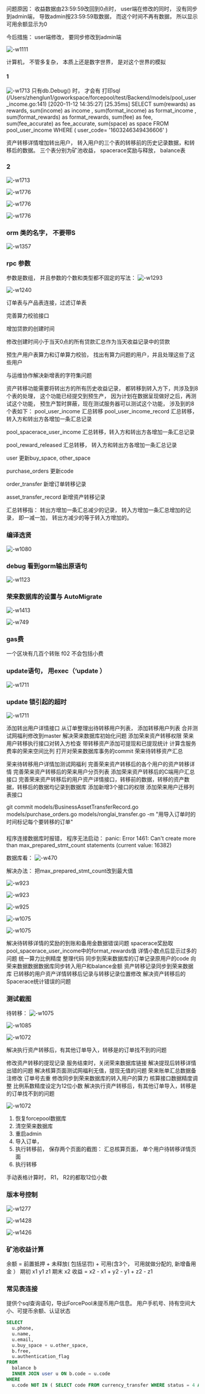 # 

问题原因：
收益数据由23:59:59改回到0点时， user端在修改的同时， 没有同步到admin端， 导致admin按23:59:59取数据， 而这个时间不再有数据， 所以显示可用余额显示为0 

今后措施： 
user端修改， 要同步修改到admin端


![-w1111](media/16050657572547.jpg)


计算机， 不管多复杂， 本质上还是数字世界， 是对这个世界的模拟

#### 1
![-w1713](media/16051629782636.jpg)
只有db.Debug() 时， 才会有 打印sql
(/Users/zhenglun1/goworkspace/forcepool/test/Backend/models/pool_user_income.go:141) 
[2020-11-12 14:35:27]  [25.35ms]  SELECT  sum(rewards) as rewards,  sum(income) as income , sum(format_income) as format_income , sum(format_rewards) as format_rewards, sum(fee) as fee, sum(fee_accurate) as fee_accurate,  sum(space) as space FROM  pool_user_income   WHERE ( user_code= '1603246349436606' )  

资产转移详情增加转出用户， 转入用户的三个表的转移前的历史记录数据，和转移后的数据。 三个表分别为矿池收益， spacerace奖励与释放， balance表


### 2
![-w1713](media/16051659958151.jpg)



![-w1776](media/16056673731277.jpg)


![-w1776](media/16056674139058.jpg)

![-w1776](media/16056702968272.jpg)


### orm 类的名字， 不要带S

![-w1357](media/16057549623655.jpg)


### rpc 参数
参数是数组， 并且参数的个数和类型都不固定的写法：
![-w1293](media/16092092666131.jpg)


![-w1240](media/16092094231397.jpg)


订单表与产品表连接，过滤订单表

完善算力校验接口

增加贷款的创建时间

修改创建时间小于当天0点的所有贷款汇总作为当天收益记录中的贷款

预生产用户表算力和订单算力校验， 找出有算力问题的用户，并且处理这些了这些用户

与运维协作解决新增表的字符集问题

资产转移功能需要将转出方的所有历史收益记录， 都转移到转入方下，共涉及到8个表的处理， 这个功能已经提交到预生产， 因为计划在数据呈现做好之后，再测试这个功能， 预生产暂时屏蔽，现在测试服务器可以测试这个功能， 涉及到的8个表如下： 
pool_user_income  汇总转移
pool_user_income_record  汇总转移，转入方和转出方各增加一条汇总记录

pool_spacerace_user_income 汇总转移，转入方和转出方各增加一条汇总记录

pool_reward_released 汇总转移， 转入方和转出方各增加一条汇总记录

user 更新buy_space, other_space 

purchase_orders  更新code

order_transfer   新增订单转移记录

asset_transfer_record  新增资产转移记录

汇总转移指： 转出方增加一条汇总减少的记录， 转入方增加一条汇总增加的记录， 即一减一加， 转出方减少的等于转入方增加的。 



### 编译选贤

![-w1080](media/16091174691802.jpg)

### debug 看到gorm输出原语句
![-w1123](media/16064489297812.jpg)

### 荣来数据库的设置与 AutoMigrate 
![-w1413](media/16064490306864.jpg)


![-w749](media/16064490489025.jpg)


### gas费
 
  一个区块有几百个转账
  f02 不会包括小费

### update语句， 用exec（‘update ） 



![-w1711](media/16068243753964.jpg)


### update 锁引起的超时
![-w1711](media/16068245687543.jpg)



添加转出用户详情接口
从订单整理出待转移用户列表， 添加转移用户列表
合并测试网福利修改到master
解决荣来数据库初始化问题
添加荣来资产转移权限
荣来用户转移执行接口对转入方检查
带转移资产添加可提现和已提现统计
计算含服务费率的荣来空间比列
打开对荣来数据库事务的commit
荣来待转移资产汇总

荣来待转移用户详情加测试网福利
完善荣来资产转移后的各个用户的资产转移详情
完善荣来资产转移后的荣来用户分页列表
添加荣来资产转移后的C端用户汇总接口
完善荣来资产转移后的用户资产详情接口，转移前的数据，转移的资产数据，转移后的数据均记录到数据库
添加新增3个接口的权限
添加荣来用户迁移列表接口


 git commit models/BusinessAssetTransferRecord.go models/purchase_orders.go models/ronglai_transfer.go -m "用导入订单时的时间标记每个要转移的订单"


### 
程序连接数据库时报错， 程序无法启动：
panic: Error 1461: Can't create more than max_prepared_stmt_count statements (current value: 16382)

数据库看：
![-w470](media/16074307523281.jpg)

解决办法： 把max_prepared_stmt_count改到最大值


![-w923](media/16074340135039.jpg)


![-w923](media/16074340331270.jpg)


![-w925](media/16074341536739.jpg)

![-w1075](media/16074341828147.jpg)

![-w1075](media/16074341984530.jpg)


解决待转移详情的奖励的到账和备用金数据错误问题
spacerace奖励取pool_spacerace_user_income中的format_rewards值
详情小数点后显示过多的问题
统一算力比例精度
整理代码
同步到荣来数据库的订单记录原用户的code
向荣来数据数据数据库同步转入用户和balance金额
资产转移记录同步到荣来数据库
已转移的用户资产详情转移后记录与转移记录位置修改
解决资产转移后的Spacerace统计错误的问题


### 测试截图
待转移： 
![-w1075](media/16074802027632.jpg)


![-w1085](media/16074802849132.jpg)


![-w1072](media/16074803330246.jpg)


解决执行资产转移后，有其他订单导入，转移是的订单找不到的问题

修改资产转移的提现记录
服务结束时，关闭荣来数据库链接
解决提现后转移详情出错的问题
解决核算页面测试网福利无值，提现无值的问题
荣来账单汇总数据备注修改
订单号去重
修改同步到荣来数据库的转入用户的算力
核算接口数据精度调整
比例系数精度设定为12位小数
解决执行资产转移后，有其他订单导入，转移是的订单找不到的问题

![-w1072](media/16074803879855.jpg)


1. 恢复forcepool数据库
2. 清空荣来数据库
3. 重启admin
4. 导入订单， 
5. 执行转移前， 保存两个页面的截图： 汇总核算页面， 单个用户待转移详情页面
6. 执行转移

手动表格计算时， R1， R2的都取12位小数



### 版本号控制
![-w1277](media/16082749186663.jpg)

![-w1428](media/16082749381007.jpg)


![-w1426](media/16082749712668.jpg)


### 矿池收益计算
 余额 =  前置抵押 +  未释放( 包括惩罚) + 可用(含3个， 可用就做分配的, 新增备用金 ）
 期初        x1       y1      z1
 期末        x2
  收益 =  x2 - x1 + y2 - y1 +  z2 - z1

### 常见表连接
提供个sql查询语句，导出ForcePool未提币用户信息。
用户手机号、持有空间大小、可提币余额、认证状态
```sql
SELECT
  u.phone,
  u.name,
  u.email,
  u.buy_space + u.other_space,
  b.free,
  u.authentication_flag 
FROM
  balance b
  INNER JOIN user u ON b.code = u.code 
WHERE
  u.code NOT IN ( SELECT code FROM currency_transfer WHERE status = 4 AND push_time IS NOT NULL ) and b.coin_type=2;
```
  
  
  